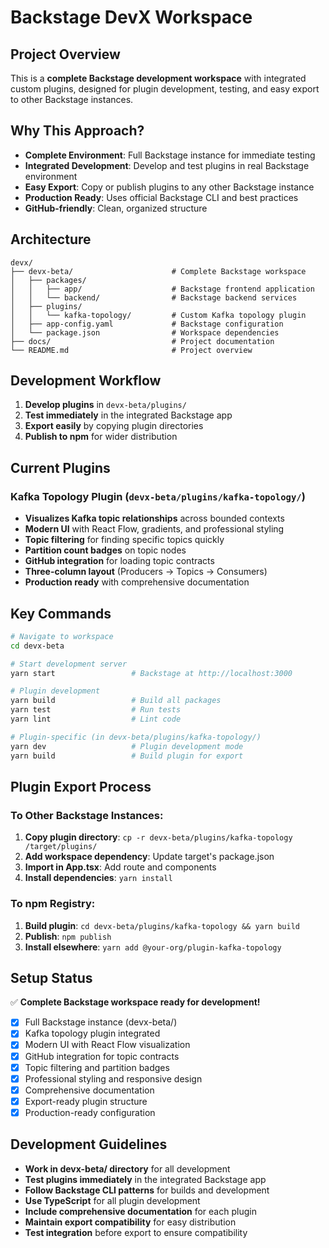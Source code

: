 # Backstage DevX Workspace

## Project Overview
This is a **complete Backstage development workspace** with integrated custom plugins, designed for plugin development, testing, and easy export to other Backstage instances.

## Why This Approach?
- **Complete Environment**: Full Backstage instance for immediate testing
- **Integrated Development**: Develop and test plugins in real Backstage environment
- **Easy Export**: Copy or publish plugins to any other Backstage instance
- **Production Ready**: Uses official Backstage CLI and best practices
- **GitHub-friendly**: Clean, organized structure

## Architecture
```
devx/
├── devx-beta/                      # Complete Backstage workspace
│   ├── packages/
│   │   ├── app/                    # Backstage frontend application
│   │   └── backend/                # Backstage backend services
│   ├── plugins/
│   │   └── kafka-topology/         # Custom Kafka topology plugin
│   ├── app-config.yaml             # Backstage configuration
│   └── package.json                # Workspace dependencies
├── docs/                           # Project documentation
└── README.md                       # Project overview
```

## Development Workflow
1. **Develop plugins** in `devx-beta/plugins/`
2. **Test immediately** in the integrated Backstage app
3. **Export easily** by copying plugin directories
4. **Publish to npm** for wider distribution

## Current Plugins

### Kafka Topology Plugin (`devx-beta/plugins/kafka-topology/`)
- **Visualizes Kafka topic relationships** across bounded contexts
- **Modern UI** with React Flow, gradients, and professional styling
- **Topic filtering** for finding specific topics quickly
- **Partition count badges** on topic nodes
- **GitHub integration** for loading topic contracts
- **Three-column layout** (Producers → Topics → Consumers)
- **Production ready** with comprehensive documentation

## Key Commands
```bash
# Navigate to workspace
cd devx-beta

# Start development server
yarn start                 # Backstage at http://localhost:3000

# Plugin development
yarn build                 # Build all packages
yarn test                  # Run tests
yarn lint                  # Lint code

# Plugin-specific (in devx-beta/plugins/kafka-topology/)
yarn dev                   # Plugin development mode
yarn build                 # Build plugin for export
```

## Plugin Export Process

### To Other Backstage Instances:
1. **Copy plugin directory**: `cp -r devx-beta/plugins/kafka-topology /target/plugins/`
2. **Add workspace dependency**: Update target's package.json
3. **Import in App.tsx**: Add route and components
4. **Install dependencies**: `yarn install`

### To npm Registry:
1. **Build plugin**: `cd devx-beta/plugins/kafka-topology && yarn build`
2. **Publish**: `npm publish`
3. **Install elsewhere**: `yarn add @your-org/plugin-kafka-topology`

## Setup Status
✅ **Complete Backstage workspace ready for development!**

- [x] Full Backstage instance (devx-beta/)
- [x] Kafka topology plugin integrated
- [x] Modern UI with React Flow visualization
- [x] GitHub integration for topic contracts
- [x] Topic filtering and partition badges
- [x] Professional styling and responsive design
- [x] Comprehensive documentation
- [x] Export-ready plugin structure
- [x] Production-ready configuration

## Development Guidelines
- **Work in devx-beta/ directory** for all development
- **Test plugins immediately** in the integrated Backstage app
- **Follow Backstage CLI patterns** for builds and development
- **Use TypeScript** for all plugin development
- **Include comprehensive documentation** for each plugin
- **Maintain export compatibility** for easy distribution
- **Test integration** before export to ensure compatibility